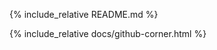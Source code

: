 <!-- GitHub Pages root page is README and the github corner -->

{% include_relative README.md %}

{% include_relative docs/github-corner.html %}

